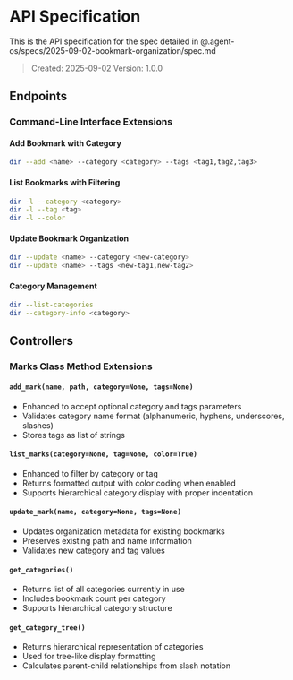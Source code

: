 # API Specification

This is the API specification for the spec detailed in @.agent-os/specs/2025-09-02-bookmark-organization/spec.md

> Created: 2025-09-02
> Version: 1.0.0

## Endpoints

### Command-Line Interface Extensions

#### Add Bookmark with Category
```bash
dir --add <name> --category <category> --tags <tag1,tag2,tag3>
```

#### List Bookmarks with Filtering
```bash
dir -l --category <category>
dir -l --tag <tag>
dir -l --color
```

#### Update Bookmark Organization
```bash
dir --update <name> --category <new-category>
dir --update <name> --tags <new-tag1,new-tag2>
```

#### Category Management
```bash
dir --list-categories
dir --category-info <category>
```

## Controllers

### Marks Class Method Extensions

#### `add_mark(name, path, category=None, tags=None)`
- Enhanced to accept optional category and tags parameters
- Validates category name format (alphanumeric, hyphens, underscores, slashes)
- Stores tags as list of strings

#### `list_marks(category=None, tag=None, color=True)`
- Enhanced to filter by category or tag
- Returns formatted output with color coding when enabled
- Supports hierarchical category display with proper indentation

#### `update_mark(name, category=None, tags=None)`
- Updates organization metadata for existing bookmarks
- Preserves existing path and name information
- Validates new category and tag values

#### `get_categories()`
- Returns list of all categories currently in use
- Includes bookmark count per category
- Supports hierarchical category structure

#### `get_category_tree()`
- Returns hierarchical representation of categories
- Used for tree-like display formatting
- Calculates parent-child relationships from slash notation